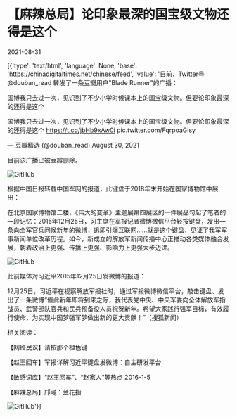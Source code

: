 # 【麻辣总局】论印象最深的国宝级文物还得是这个

2021-08-31

[{'type': 'text/html', 'language': None, 'base': 'https://chinadigitaltimes.net/chinese/feed', 'value': '日前，Twitter号@douban_read 转发了一条豆瓣用户&quot;Blade Runner&quot;的广播：



国博我只去过一次，见识到了不少小学时候课本上的国宝级文物。但要论印象最深的还得是这个





国博我只去过一次，见识到了不少小学时候课本上的国宝级文物。但要论印象最深的还得是这个 https://t.co/jbHb9xAw0i pic.twitter.com/FqrpoaGisy

&mdash; 豆瓣精选 (@douban_read) August 30, 2021



目前该广播已被豆瓣删除。

![GitHub](https://chinadigitaltimes.net/chinese/files/2021/08/豆瓣删除.png)

根据中国日报转载中国军网的报道，此键盘于2018年末开始在国家博物馆中展出：



在北京国家博物馆二楼，《伟大的变革》主题展第四展区的一件展品勾起了笔者的一段记忆：2015年12月25日，习主席在军报记者微博微信平台轻按键盘，发出一条向全军官兵问候新年的微博，迅即引爆互联网……就是这个键盘，见证了我军军事新闻单位改革历程。如今，新成立的解放军新闻传播中心正推动各类媒体融合发展，朝着政治上更强、传播上更强、影响力上更强大步迈进。



![GitHub](https://chinadigitaltimes.net/chinese/files/2021/08/8cec4b5a4b8b1d58756b0b.jpg)

此前媒体对习近平2015年12月25日发微博的报道：



12月25日，习近平在视察解放军报社时，通过军报微博微信平台，敲击键盘、发出了一条微博“值此新年即将到来之际，我代表党中央、中央军委向全体解放军指战员、武警部队官兵和民兵预备役人员祝贺新年。希望大家践行强军目标，有效履行使命，为实现中国梦强军梦做出新的更大贡献！”（搜狐新闻）





相关阅读：

【网络民议】请按那个橙色键

【赵王回车】军报详解习近平键盘发微博：自主研发平台

【敏感词库】“赵王回车”、“赵家人”等热点 2016-1-5

【麻辣总局】邝飚：兰花指

![GitHub](https://chinadigitaltimes.net/chinese/files/2021/08/a552f1e8gw1ezegemijn0g205k04k7wh.gif)'}]